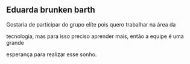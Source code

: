 ## Eduarda brunken barth
<p>Gostaria de participar do grupo elite pois quero trabalhar na área da 

tecnologia, mas para isso preciso aprender mais, então a equipe é uma grande 

esperança para realizar esse sonho.</p>
